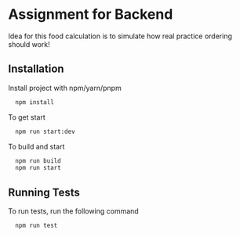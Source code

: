 # Assignment for Backend

Idea for this food calculation is to simulate how real practice ordering should work!


## Installation

Install project with npm/yarn/pnpm

```bash
  npm install
```

To get start

```bash
  npm run start:dev
```

To build and start

```bash
  npm run build
  npm run start
```

## Running Tests

To run tests, run the following command

```bash
  npm run test
```

